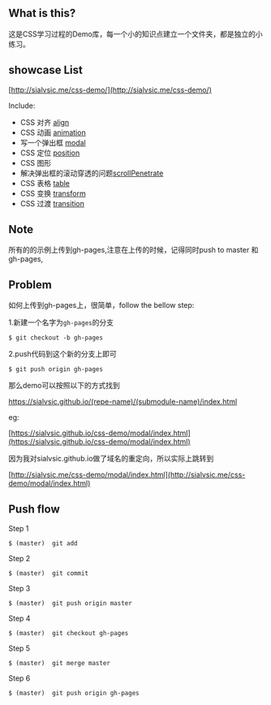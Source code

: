 ## What is this?

这是CSS学习过程的Demo库，每一个小的知识点建立一个文件夹，都是独立的小练习。

## showcase List 

[http://sialvsic.me/css-demo/](http://sialvsic.me/css-demo/)

Include:

- CSS 对齐 [align](https://sialvsic.github.io/css-demo/align/index.html)
- CSS 动画 [animation](https://sialvsic.github.io/css-demo/animation/index.html)
- 写一个弹出框 [modal](https://sialvsic.github.io/css-demo/modal/index.html) 
- CSS 定位 [position](https://sialvsic.github.io/css-demo/position/index.html)
- CSS 图形
- 解决弹出框的滚动穿透的问题[scrollPenetrate](https://sialvsic.github.io/css-demo/scrollPenetrate/index.html)
- CSS 表格 [table](https://sialvsic.github.io/css-demo/table/index.html)
- CSS 变换 [transform](https://sialvsic.github.io/css-demo/transform/index.html)
- CSS 过渡 [transition](https://sialvsic.github.io/css-demo/transition/index.html)


## Note

所有的的示例上传到gh-pages,注意在上传的时候，记得同时push to master 和 gh-pages,

## Problem
如何上传到gh-pages上，很简单，follow the bellow step:

1.新建一个名字为`gh-pages`的分支
```
$ git checkout -b gh-pages

```

2.push代码到这个新的分支上即可
```
$ git push origin gh-pages

```

那么demo可以按照以下的方式找到 

https://sialvsic.github.io/(repe-name)/(submodule-name)/index.html

eg:

[https://sialvsic.github.io/css-demo/modal/index.html](https://sialvsic.github.io/css-demo/modal/index.html)

因为我对sialvsic.github.io做了域名的重定向，所以实际上跳转到

[http://sialvsic.me/css-demo/modal/index.html](http://sialvsic.me/css-demo/modal/index.html)

## Push flow
Step 1
```
$ (master)  git add  

```
Step 2

```
$ (master)  git commit

```
Step 3

```
$ (master)  git push origin master

```
Step 4

```
$ (master)  git checkout gh-pages

```
Step 5

```
$ (master)  git merge master

```
Step 6

```
$ (master)  git push origin gh-pages

```




